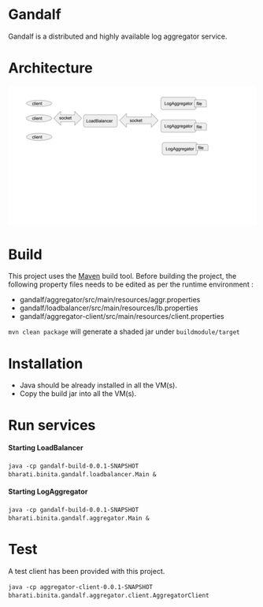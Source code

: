 # Gandalf
Gandalf is a distributed and highly available log aggregator service.

# Architecture
![Alt text](docs/images/gandalf.png "Architecture") <br />


# Build
This project uses the [Maven](https://maven.apache.org/download.cgi) build tool.
Before building the project, the following property files needs to be edited as per the runtime environment :
* gandalf/aggregator/src/main/resources/aggr.properties
* gandalf/loadbalancer/src/main/resources/lb.properties
* gandalf/aggregator-client/src/main/resources/client.properties

`mvn clean package` will generate a shaded jar under `buildmodule/target`

# Installation
* Java should be already installed in all the VM(s).
* Copy the build jar into all the VM(s).


# Run services
 <h4>Starting LoadBalancer</h4>

`java -cp gandalf-build-0.0.1-SNAPSHOT bharati.binita.gandalf.loadbalancer.Main &`

<h4>Starting LogAggregator</h4>

`java -cp gandalf-build-0.0.1-SNAPSHOT bharati.binita.gandalf.aggregator.Main &`

# Test
A test client has been provided with this project.

`java -cp aggregator-client-0.0.1-SNAPSHOT bharati.binita.gandalf.aggregator.client.AggregatorClient`

